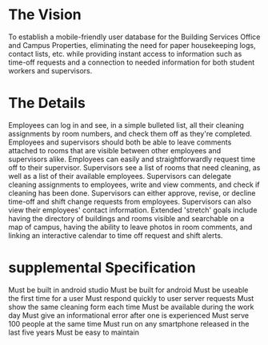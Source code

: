 # The Vision
To establish a mobile-friendly user database for the Building Services Office and Campus Properties, eliminating the need for paper housekeeping logs, contact lists, etc. while providing instant access to information such as time-off requests and a connection to needed information for both student workers and supervisors.
# The Details
Employees can log in and see, in a simple bulleted list, all their cleaning assignments by room numbers, and check them off as they're completed. Employees and supervisors should both be able to leave comments attached to rooms that are visible between other employees and supervisors alike. Employees can easily and straightforwardly request time off to their supervisor.
Supervisors see a list of rooms that need cleaning, as well as a list of their available employees. Supervisors can delegate cleaning assignments to employees, write and view comments, and check if cleaning has been done. Supervisors can either approve, revise, or decline time-off and shift change requests from employees. Supervisors can also view their employees' contact information.
Extended 'stretch' goals include having the directory of buildings and rooms visible and searchable on a map of campus, having the ability to leave photos in room comments, and linking an interactive calendar to time off request and shift alerts.
# supplemental Specification
Must be built in android studio
Must be built for android
Must be useable the first time for a user
Must respond quickly to user server requests
Must show the same cleaning form each time
Must be available during the work day
Must give an informational error after one is experienced
Must serve 100 people at the same time
Must run on any smartphone released in the last five years
Must be easy to maintain